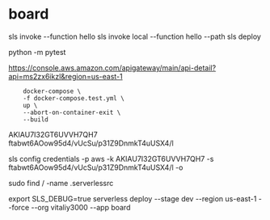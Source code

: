 # board

sls invoke --function hello
sls invoke local --function hello --path
sls deploy

python -m pytest

https://console.aws.amazon.com/apigateway/main/api-detail?api=ms2zx6ikzl&region=us-east-1


        docker-compose \
        -f docker-compose.test.yml \
        up \
        --abort-on-container-exit \
        --build
AKIAU7I32GT6UVVH7QH7
ftabwt6AOow95d4/vUcSu/p31Z9DnmkT4uUSX4/l

sls config credentials -p aws -k AKIAU7I32GT6UVVH7QH7 -s ftabwt6AOow95d4/vUcSu/p31Z9DnmkT4uUSX4/l -o

sudo find / -name .serverlessrc

export SLS_DEBUG=true
serverless deploy --stage dev --region us-east-1 --force --org vitaliy3000 --app board